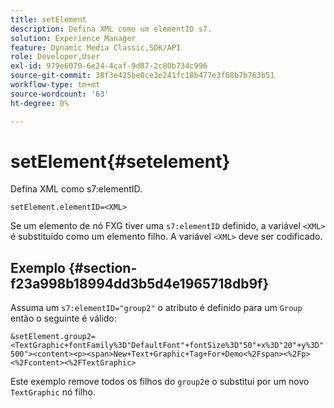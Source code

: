 ```yaml
---
title: setElement
description: Defina XML como um elementID s7.
solution: Experience Manager
feature: Dynamic Media Classic,SDK/API
role: Developer,User
exl-id: 979e6070-6e24-4caf-9d87-2c80b734c996
source-git-commit: 38f3e425be0ce3e241fc18b477e3f68b7b763b51
workflow-type: tm+mt
source-wordcount: '63'
ht-degree: 0%

---
```


# setElement{#setelement}

Defina XML como s7:elementID.

`setElement.elementID=<XML>`

Se um elemento de nó FXG tiver uma `s7:elementID` definido, a variável `<XML>` é substituído como um elemento filho. A variável `<XML>` deve ser codificado.

## Exemplo {#section-f23a998b18994dd3b5d4e1965718db9f}

Assuma um `s7:elementID="group2"` o atributo é definido para um `Group` então o seguinte é válido:

`&setElement.group2=<TextGraphic+fontFamily%3D"DefaultFont"+fontSize%3D"50"+x%3D"20"+y%3D"500"><content><p><span>New+Text+Graphic+Tag+For+Demo<%2Fspan><%2Fp><%2Fcontent><%2FTextGraphic>`

Este exemplo remove todos os filhos do `group2`e o substitui por um novo `TextGraphic` nó filho.
